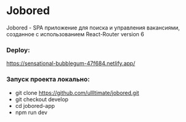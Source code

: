 # Jobored

Jobored - SPA приложение для поиска и управления вакансиями, созданное с использованием React-Router version 6

### Deploy: 
https://sensational-bubblegum-47f684.netlify.app/

### Запуск проекта локально:

- git clone https://github.com/ullltimate/jobored.git
- git checkout develop
- cd jobored-app
- npm run dev
